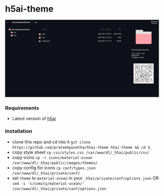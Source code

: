 # h5ai-theme

![Screenshot](./screenshots/screenshot.png)

### Requirements

- Latest version of [h5ai](https://larsjung.de/h5ai/)

### Installation

- clone this repo and cd into it `git clone https://github.com/prateekpunetha/h5ai-theme h5ai-theme && cd $_`
- copy style sheet `cp css/styles.css /var/www/dl/_h5ai/public/css/`
- copy icons `cp -r icons/material-ocean /var/www/dl/_h5ai/public/images/themes/`
- copy config for icons `cp conf/types.json /var/www/dl/_h5ai/private/conf/`
- set `theme` to `material-ocean` in your `_h5ai/private/conf/options.json` OR `sed -i 's/comity/material-ocean/' /var/www/dl/_h5ai/private/conf/options.json`

